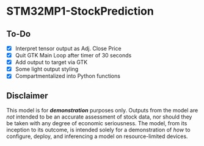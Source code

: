 # STM32MP1-StockPrediction

## To-Do
- [X] Interpret tensor output as Adj. Close Price
- [X] Quit GTK Main Loop after timer of 30 seconds
- [X] Add output to target via GTK
- [X] Some light output styling
- [X] Compartmentalized into Python functions

## Disclaimer
This model is for ***demonstration*** purposes only. Outputs from the model are *not* intended to be an accurate assessment of stock data, nor should they be taken with any degree of economic seriousness. The model, from its inception to its outcome, is intended solely for a demonstration of *how* to configure, deploy, and inferencing a model on resource-limited devices.
